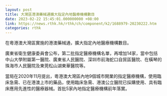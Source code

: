 ```yaml
---
layout: post
title: 大灣區港澳藥械通擴大指定內地醫療機構數目
date: 2023-02-22 15:45:01.000000000 +08:00
link: https://news.rthk.hk/rthk/ch/component/k2/1688979-20230222.htm
categories: rthk
---
```


在粵港澳大灣區實施的港澳藥械通，擴大指定內地醫療機構數目。

廣東省衛生健康委員會公布，第二批指定醫療機構名單，再增加14家，當中包括中山大學附屬第一醫院、廣東省人民醫院、深圳市前海蛇口自貿區醫院、在橫琴的珠海市人民醫院及東莞松山湖東華醫院等。 

當局在2020年11月提出，粵港澳大灣區內地9個城市開業的指定醫療機構，使用臨床急需、已在港澳上市的藥品，使用臨床急需、港澳公立醫院已採購使用、具有臨床應用先進性的醫療器械。首批5家內地指定醫療機構前年落實。
